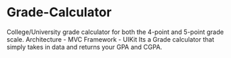 # Grade-Calculator
College/University grade calculator for both the 4-point and 5-point grade scale.
Architecture - MVC
Framework - UIKit
Its a Grade calculator that simply takes in data and returns your GPA and CGPA.
